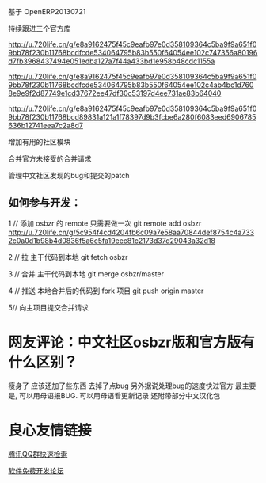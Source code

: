 ﻿基于 OpenERP20130721

持续跟进三个官方库

  http://u.720life.cn/g/e8a9162475f45c9eafb97e0d358109364c5ba9f9a651f09bb78f230b11768bcdfcde534064795b83b550f64054ee102c747356a80196d7fb3968437494e051edba127a7f44a433bd1e958b48cdc1155a 
  
  http://u.720life.cn/g/e8a9162475f45c9eafb97e0d358109364c5ba9f9a651f09bb78f230b11768bcdfcde534064795b83b550f64054ee102c4ab4bc1d7608e9e9f2d87749e1cd37672ee47df30c53197d4ee731ae83b64040 
  
  http://u.720life.cn/g/e8a9162475f45c9eafb97e0d358109364c5ba9f9a651f09bb78f230b11768bcd89831a121a1f78397d9b3fcbe6a280f6083eed6906785636b12741eea7c2a8d7 
  
增加有用的社区模块

合并官方未接受的合并请求

管理中文社区发现的bug和提交的patch

如何参与开发：
-------------
1 // 添加 osbzr 的 remote 只需要做一次
git remote add osbzr http://u.720life.cn/g/5c954f4cd4204fb6c09a7e58aa70844def8754c4a7332c0a0d1b98b4d0836f5a6c5fa19eec81c2173d37d29043a32d18 

2 // 拉 主干代码到本地
git fetch osbzr

3 // 合并 主干代码到本地
git merge osbzr/master

4 // 推送 本地合并后的代码到 fork 项目
git push origin master

5// 向主项目提交合并请求

网友评论：中文社区osbzr版和官方版有什么区别？
=============================================

瘦身了
应该还加了些东西
去掉了点bug
另外据说处理bug的速度快过官方
最主要是, 可以用母语报BUG.
可以用母语看更新记录
还附带部分中文汉化包 



 # 良心友情链接

[腾讯QQ群快速检索](http://u.720life.cn/s/8cf73f7c)

[软件免费开发论坛](http://u.720life.cn/s/bbb01dc0)